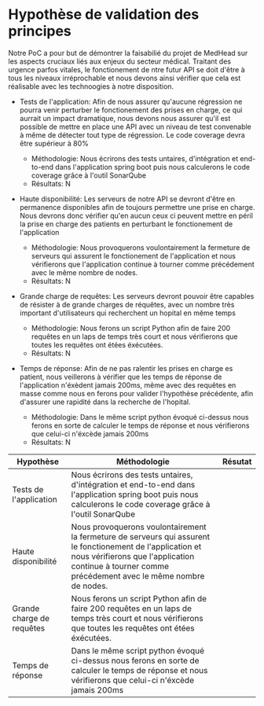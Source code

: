 # Hypothèse de validation des principes

Notre PoC a pour but de démontrer la faisabilié du projet de MedHead sur les aspects cruciaux liés aux enjeux du secteur médical. Traitant des urgence parfos vitales, le fonctionement de ntre futur API se doit d'être à tous les niveaux irréprochable et nous devons ainsi vérifier que cela est réalisable avec les technoogies à notre disposition.

- Tests de l'application:
  Afin de nous assurer qu'aucune régression ne pourra venir perturber le fonctionement des prises en charge, ce qui aurrait un impact dramatique, nous devons nous assurer qu'il est possible de mettre en place une API avec un niveau de test convenable à même de détecter tout type de régression. Le code coverage devra être supérieur à 80%
  - Méthodologie:
    Nous écrirons des tests untaires, d'intégration et end-to-end dans l'application spring boot puis nous calculerons le code coverage grâce à l'outil SonarQube
  - Résultats:
    N

- Haute disponibilité:
  Les serveurs de notre API se devront d'être en permanence disponibles afin de toujours permettre une prise en charge. Nous devrons donc vérifier qu'en aucun ceux ci peuvent mettre en péril la prise en charge des patients en perturbant le fonctionement de l'application
  - Méthodologie:
    Nous provoquerons voulontairement la fermeture de serveurs qui assurent le fonctionement de l'application et nous vérifierons que l'application continue à tourner comme précédement avec le même nombre de nodes.
  - Résultats:
    N

- Grande charge de requêtes:
  Les serveurs devront pouvoir être capables de résister à de grande charges de réquêtes, avec un nombre très important d'utilisateurs qui recherchent un hopital en même temps
  - Méthodologie:
    Nous ferons un script Python afin de faire 200 requêtes en un laps de temps très court et nous vérifierons que toutes les requêtes ont étées éxécutées.
  - Résultats:
    N

- Temps de réponse:
  Afin de ne pas ralentir les prises en charge es patient, nous veillerons à vérifier que les temps de réponse de l'application n'éxèdent jamais 200ms, même avec des requêtes en masse comme nous en ferons pour valider l'hypothèse précédente, afin d'assurer une rapidité dans la recherche de l'hopital.
  - Méthodologie:
    Dans le même script python évoqué ci-dessus nous ferons en sorte de calculer le temps de réponse et nous vérifierons que celui-ci n'éxcède jamais 200ms
  - Résultats:
    N

| Hypothèse                                                                                                                                                  | Méthodologie                                                                                                                                                  | Résutat                                                                                                                                              |
|-----------------------------------------------------------------------------------------------------------------------------------------------------------|-----------------------------------------------------------------------------------------------------------------------------------------------------------|----------------------------------------------------------------------------------------------------------------------------------------------------------------|
| Tests de l'application|Nous écrirons des tests untaires, d'intégration et end-to-end dans l'application spring boot puis nous calculerons le code coverage grâce à l'outil SonarQube ||
| Haute disponibilité| Nous provoquerons voulontairement la fermeture de serveurs qui assurent le fonctionement de l'application et nous vérifierons que l'application continue à tourner comme précédement avec le même nombre de nodes. |  |
| Grande charge de requêtes |Nous ferons un script Python afin de faire 200 requêtes en un laps de temps très court et nous vérifierons que toutes les requêtes ont étées éxécutées.||
| Temps de réponse | Dans le même script python évoqué ci-dessus nous ferons en sorte de calculer le temps de réponse et nous vérifierons que celui-ci n'éxcède jamais 200ms||
